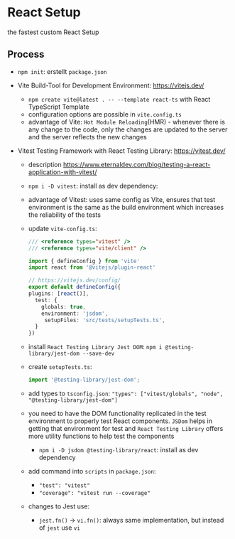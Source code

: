 # React Setup

the fastest custom React Setup

## Process

- `npm init`: erstellt `package.json`
- Vite Build-Tool for Development Environment: <https://vitejs.dev/>
  - `npm create vite@latest . -- --template react-ts` with React TypeScript Template
  - configuration options are possible in `vite.config.ts`
  - advantage of Vite: `Hot Module Reloading`(HMR) - whenever there is any change to the code, only the changes are updated to the server and the server reflects the new changes
- Vitest Testing Framework with React Testing Library: <https://vitest.dev/>

  - description <https://www.eternaldev.com/blog/testing-a-react-application-with-vitest/>

  - `npm i -D vitest`: install as dev dependency:
  - advantage of Vitest: uses same config as Vite, ensures that test environment is the same as the build environment which increases the reliability of the tests
  - update `vite-config.ts`:

    ```TypeScript
    /// <reference types="vitest" />
    /// <reference types="vite/client" />

    import { defineConfig } from 'vite'
    import react from '@vitejs/plugin-react'

    // https://vitejs.dev/config/
    export default defineConfig({
    plugins: [react()],
      test: {
        globals: true,
        environment: 'jsdom',
         setupFiles: 'src/tests/setupTests.ts',
      }
    })
    ```

  - install `React Testing Library Jest DOM`: `npm i @testing-library/jest-dom --save-dev`

  - create `setupTests.ts`:

    ```TypeScript
    import '@testing-library/jest-dom';
    ```

  - add types to `tsconfig.json`: `"types": ["vitest/globals", "node", "@testing-library/jest-dom"]`

  - you need to have the DOM functionality replicated in the test environment to properly test React components. `JSDom` helps in getting that environment for test and `React Testing Library` offers more utility functions to help test the components

    - `npm i -D jsdom @testing-library/react`: install as dev dependency

  - add command into `scripts` in `package.json`:
    - `"test": "vitest"`
    - `"coverage": "vitest run --coverage"`
  - changes to Jest use:
    - `jest.fn()` -> `vi.fn()`: always same implementation, but instead of `jest` use `vi`
